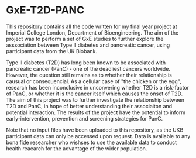 # GxE-T2D-PANC
This repository contains all the code written for my final year project at Imperial College London, Department of Bioengineering. 
The aim of the project was to perform a set of GxE studies to further explore the asssociation between Type II diabetes and pancreatic cancer, using participant data from the UK Biobank.

Type II diabetes (T2D) has long been known to be associated with pancreatic cancer (PanC) - one of the deadliest cancers worldwide. However, the question still remains as to whether their relationship is causual or consequencial. As a cellular case of "the chicken or the egg", research has been inconclusive in unconvering whether T2D is a risk-factor of PanC, or whether it is the cancer itself which causes the onset of T2D. The aim of this project was to further investigate the relationship between T2D and PanC, in hope of better understanding their associaiton and potential interaction. The results of the project have the potential to inform early-intervention, prevention and screening strategies for PanC. 

Note that no input files have been uploaded to this repository, as the UKB participant data can only be accessed upon request. Data is available to any bona fide researcher who wishses to use the available data to conduct health reaearch for the advantage of the wider population. 
